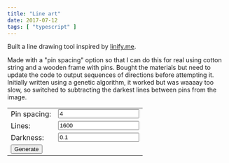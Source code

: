 ```yaml
---
title: "Line art"
date: 2017-07-12
tags: [ "typescript" ]
---
```


Built a line drawing tool inspired by [linify.me](http://linify.me/).

Made with a "pin spacing" option so that I can do this for real using cotton string and a wooden frame with pins. Bought the materials but need to update the code to output sequences of directions before attempting it. Initially written using a genetic algorithm, it worked but was waaaay too slow, so switched to subtracting the darkest lines between pins from the image.

<script>
function go() {
	generate(
        document.getElementById("lineDrawing"),
        document.getElementById("original"),
        document.getElementById("pinSpacing").value,
        document.getElementById("numLines").value,
        document.getElementById("darkness").value,
		"/images/baby.png"
    );
}
window.onload = function(e){ 
	go();
}
</script>
<form>
	<table>
    <tr><td>Pin spacing:</td><td><input type="text" name="pinSpacing" id="pinSpacing" value="4"></td></tr>
    <tr><td>Lines: </td><td><input type="text" name="numLines" id="numLines" value="1600"></td></tr>
    <tr><td>Darkness: </td><td><input type="text" name="darkness" id="darkness" value="0.1"></td></tr>
    <tr><td><input type="button" value="Generate" onclick='go()' /></tr></td>
	</table>
</form>
<canvas id="original" width="300" height="300"></canvas>
<canvas id="lineDrawing" width="300" height="300"></canvas>
<script src="/frameart/worker.js"></script>
<script src="/frameart/main.js"></script>
